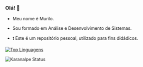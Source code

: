 ### Olá! 👋

- Meu nome é Murilo.

- Sou formado em Análise e Desenvolvimento de Sistemas.

- :exclamation: Este é um repositório pessoal, utilizado para fins didádicos.


[![Top Linguagens](https://github-readme-stats.vercel.app/api/top-langs/?username=mucarb&layout=compact&theme=synthwave)](https://github.com/anuraghazra/github-readme-stats)

![Karanalpe Status](https://github-readme-stats.vercel.app/api?username=mucarb&show_icons=true&theme=synthwave)

<!--
**mucarb/mucarb** is a ✨ _special_ ✨ repository because its `README.md` (this file) appears on your GitHub profile.

Here are some ideas to get you started:

- 🔭 I’m currently working on ...
- 🌱 I’m currently learning ...
- 👯 I’m looking to collaborate on ...
- 🤔 I’m looking for help with ...
- 💬 Ask me about ...
- 📫 How to reach me: ...
- 😄 Pronouns: ...
- ⚡ Fun fact: ...
-->
